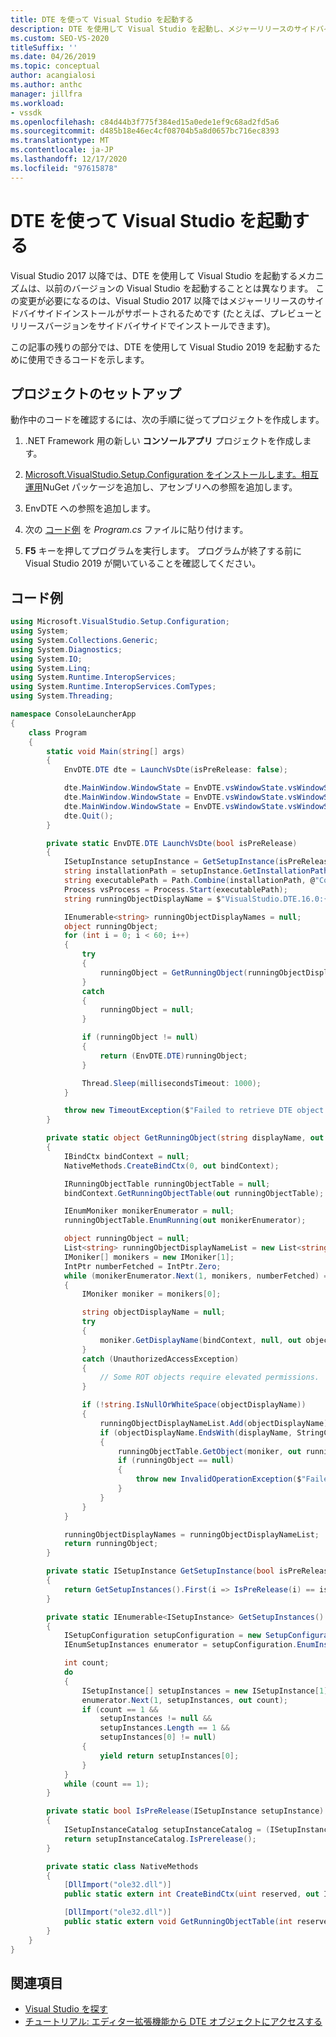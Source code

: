 ```yaml
---
title: DTE を使って Visual Studio を起動する
description: DTE を使用して Visual Studio を起動し、メジャーリリースのサイドバイサイドインストールをサポートする方法について説明します。 この記事には、コード例が含まれています。
ms.custom: SEO-VS-2020
titleSuffix: ''
ms.date: 04/26/2019
ms.topic: conceptual
author: acangialosi
ms.author: anthc
manager: jillfra
ms.workload:
- vssdk
ms.openlocfilehash: c84d44b3f775f384ed15a0ede1ef9c68ad2fd5a6
ms.sourcegitcommit: d485b18e46ec4cf08704b5a8d0657bc716ec8393
ms.translationtype: MT
ms.contentlocale: ja-JP
ms.lasthandoff: 12/17/2020
ms.locfileid: "97615878"
---
```

# <a name="launch-visual-studio-using-dte"></a>DTE を使って Visual Studio を起動する

Visual Studio 2017 以降では、DTE を使用して Visual Studio を起動するメカニズムは、以前のバージョンの Visual Studio を起動することとは異なります。 この変更が必要になるのは、Visual Studio 2017 以降ではメジャーリリースのサイドバイサイドインストールがサポートされるためです (たとえば、プレビューとリリースバージョンをサイドバイサイドでインストールできます)。

この記事の残りの部分では、DTE を使用して Visual Studio 2019 を起動するために使用できるコードを示します。

## <a name="set-up-the-project"></a>プロジェクトのセットアップ

動作中のコードを確認するには、次の手順に従ってプロジェクトを作成します。

1. .NET Framework 用の新しい **コンソールアプリ** プロジェクトを作成します。

2. [Microsoft.VisualStudio.Setup.Configuration をインストールします。相互運用](https://www.nuget.org/packages/Microsoft.VisualStudio.Setup.Configuration.Interop/)NuGet パッケージを追加し、アセンブリへの参照を追加します。

3. EnvDTE への参照を追加します。

4. 次の [コード例](#example-code) を *Program.cs* ファイルに貼り付けます。

5. **F5** キーを押してプログラムを実行します。 プログラムが終了する前に Visual Studio 2019 が開いていることを確認してください。

## <a name="example-code"></a>コード例

```csharp
using Microsoft.VisualStudio.Setup.Configuration;
using System;
using System.Collections.Generic;
using System.Diagnostics;
using System.IO;
using System.Linq;
using System.Runtime.InteropServices;
using System.Runtime.InteropServices.ComTypes;
using System.Threading;

namespace ConsoleLauncherApp
{
    class Program
    {
        static void Main(string[] args)
        {
            EnvDTE.DTE dte = LaunchVsDte(isPreRelease: false);

            dte.MainWindow.WindowState = EnvDTE.vsWindowState.vsWindowStateMaximize;
            dte.MainWindow.WindowState = EnvDTE.vsWindowState.vsWindowStateMinimize;
            dte.MainWindow.WindowState = EnvDTE.vsWindowState.vsWindowStateNormal;
            dte.Quit();
        }

        private static EnvDTE.DTE LaunchVsDte(bool isPreRelease)
        {
            ISetupInstance setupInstance = GetSetupInstance(isPreRelease);
            string installationPath = setupInstance.GetInstallationPath();
            string executablePath = Path.Combine(installationPath, @"Common7\IDE\devenv.exe");
            Process vsProcess = Process.Start(executablePath);
            string runningObjectDisplayName = $"VisualStudio.DTE.16.0:{vsProcess.Id}";

            IEnumerable<string> runningObjectDisplayNames = null;
            object runningObject;
            for (int i = 0; i < 60; i++)
            {
                try
                {
                    runningObject = GetRunningObject(runningObjectDisplayName, out runningObjectDisplayNames);
                }
                catch
                {
                    runningObject = null;
                }

                if (runningObject != null)
                {
                    return (EnvDTE.DTE)runningObject;
                }

                Thread.Sleep(millisecondsTimeout: 1000);
            }

            throw new TimeoutException($"Failed to retrieve DTE object. Current running objects: {string.Join(";", runningObjectDisplayNames)}");
        }

        private static object GetRunningObject(string displayName, out IEnumerable<string> runningObjectDisplayNames)
        {
            IBindCtx bindContext = null;
            NativeMethods.CreateBindCtx(0, out bindContext);

            IRunningObjectTable runningObjectTable = null;
            bindContext.GetRunningObjectTable(out runningObjectTable);

            IEnumMoniker monikerEnumerator = null;
            runningObjectTable.EnumRunning(out monikerEnumerator);

            object runningObject = null;
            List<string> runningObjectDisplayNameList = new List<string>();
            IMoniker[] monikers = new IMoniker[1];
            IntPtr numberFetched = IntPtr.Zero;
            while (monikerEnumerator.Next(1, monikers, numberFetched) == 0)
            {
                IMoniker moniker = monikers[0];

                string objectDisplayName = null;
                try
                {
                    moniker.GetDisplayName(bindContext, null, out objectDisplayName);
                }
                catch (UnauthorizedAccessException)
                {
                    // Some ROT objects require elevated permissions.
                }

                if (!string.IsNullOrWhiteSpace(objectDisplayName))
                {
                    runningObjectDisplayNameList.Add(objectDisplayName);
                    if (objectDisplayName.EndsWith(displayName, StringComparison.Ordinal))
                    {
                        runningObjectTable.GetObject(moniker, out runningObject);
                        if (runningObject == null)
                        {
                            throw new InvalidOperationException($"Failed to get running object with display name {displayName}");
                        }
                    }
                }
            }

            runningObjectDisplayNames = runningObjectDisplayNameList;
            return runningObject;
        }

        private static ISetupInstance GetSetupInstance(bool isPreRelease)
        {
            return GetSetupInstances().First(i => IsPreRelease(i) == isPreRelease);
        }

        private static IEnumerable<ISetupInstance> GetSetupInstances()
        {
            ISetupConfiguration setupConfiguration = new SetupConfiguration();
            IEnumSetupInstances enumerator = setupConfiguration.EnumInstances();

            int count;
            do
            {
                ISetupInstance[] setupInstances = new ISetupInstance[1];
                enumerator.Next(1, setupInstances, out count);
                if (count == 1 &&
                    setupInstances != null &&
                    setupInstances.Length == 1 &&
                    setupInstances[0] != null)
                {
                    yield return setupInstances[0];
                }
            }
            while (count == 1);
        }

        private static bool IsPreRelease(ISetupInstance setupInstance)
        {
            ISetupInstanceCatalog setupInstanceCatalog = (ISetupInstanceCatalog)setupInstance;
            return setupInstanceCatalog.IsPrerelease();
        }

        private static class NativeMethods
        {
            [DllImport("ole32.dll")]
            public static extern int CreateBindCtx(uint reserved, out IBindCtx ppbc);

            [DllImport("ole32.dll")]
            public static extern void GetRunningObjectTable(int reserved, out IRunningObjectTable prot);
        }
    }
}
```

## <a name="see-also"></a>関連項目

- [Visual Studio を探す](locating-visual-studio.md)
- [チュートリアル: エディター拡張機能から DTE オブジェクトにアクセスする](walkthrough-accessing-the-dte-object-from-an-editor-extension.md)
